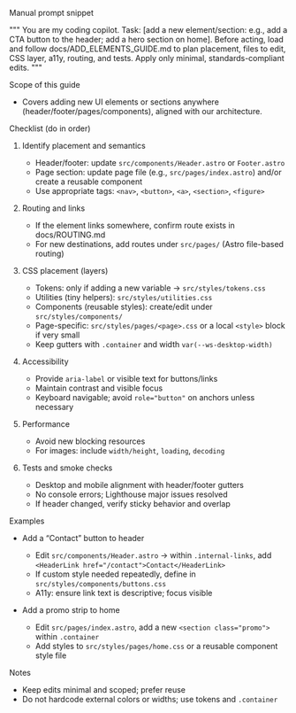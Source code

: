 Manual prompt snippet

"""
You are my coding copilot. Task: [add a new element/section: e.g., add a CTA button to the header; add a hero section on home].
Before acting, load and follow docs/ADD_ELEMENTS_GUIDE.md to plan placement, files to edit, CSS layer, a11y, routing, and tests. Apply only minimal, standards-compliant edits.
"""

Scope of this guide
- Covers adding new UI elements or sections anywhere (header/footer/pages/components), aligned with our architecture.

Checklist (do in order)
1) Identify placement and semantics
   - Header/footer: update `src/components/Header.astro` or `Footer.astro`
   - Page section: update page file (e.g., `src/pages/index.astro`) and/or create a reusable component
   - Use appropriate tags: `<nav>`, `<button>`, `<a>`, `<section>`, `<figure>`

2) Routing and links
   - If the element links somewhere, confirm route exists in docs/ROUTING.md
   - For new destinations, add routes under `src/pages/` (Astro file-based routing)

3) CSS placement (layers)
   - Tokens: only if adding a new variable → `src/styles/tokens.css`
   - Utilities (tiny helpers): `src/styles/utilities.css`
   - Components (reusable styles): create/edit under `src/styles/components/`
   - Page-specific: `src/styles/pages/<page>.css` or a local `<style>` block if very small
   - Keep gutters with `.container` and width `var(--ws-desktop-width)`

4) Accessibility
   - Provide `aria-label` or visible text for buttons/links
   - Maintain contrast and visible focus
   - Keyboard navigable; avoid `role="button"` on anchors unless necessary

5) Performance
   - Avoid new blocking resources
   - For images: include `width/height`, `loading`, `decoding`

6) Tests and smoke checks
   - Desktop and mobile alignment with header/footer gutters
   - No console errors; Lighthouse major issues resolved
   - If header changed, verify sticky behavior and overlap

Examples
- Add a “Contact” button to header
  - Edit `src/components/Header.astro` → within `.internal-links`, add `<HeaderLink href="/contact">Contact</HeaderLink>`
  - If custom style needed repeatedly, define in `src/styles/components/buttons.css`
  - A11y: ensure link text is descriptive; focus visible

- Add a promo strip to home
  - Edit `src/pages/index.astro`, add a new `<section class="promo">` within `.container`
  - Add styles to `src/styles/pages/home.css` or a reusable component style file

Notes
- Keep edits minimal and scoped; prefer reuse
- Do not hardcode external colors or widths; use tokens and `.container`

